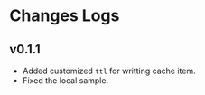 # Changes Logs

## v0.1.1

- Added customized `ttl` for writting cache item.
- Fixed the local sample.
